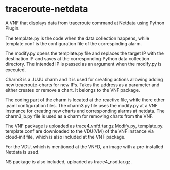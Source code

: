 # traceroute-netdata
A VNF that displays data from traceroute command at Netdata using Python Plugin.

The template.py is the code when the data collection happens, while template.conf is the configuration file of the correspinding alarm.

The modify.py opens the template.py file and replaces the target IP with the destination IP and saves at the corresponding Python data collection directory. 
The intended IP is passed as an argument when the modify.py is executed.

Charm3 is a JUJU charm and it is used for creating actions allowing adding new trcaeroute-charts for new IPs. Takes the address as a parameter and either creates or
remove a chart. It belongs to the VNF package.

The coding part of the charm is located at the reactive file, while there other .yaml configuration files.
The charm3.py file uses the modify.py at a VNF instnance for creating new charts and corresponding alarms at netdata. 
The charm3_b.py file is used as a charm for removing charts from the VNF. 

The VNF package is uploaded as trace4_vnfd.tar.gz
Modify.py, template.py. template.conf are downloaded to the VDU(VM) of the VNF instance via cloud-init file, which is also included at the VNF package.

For the VDU, which is mentioned at the VNFD, an image with a pre-installed Netdata is used.

NS package is also included, uploaded as trace4_nsd.tar.gz. 


